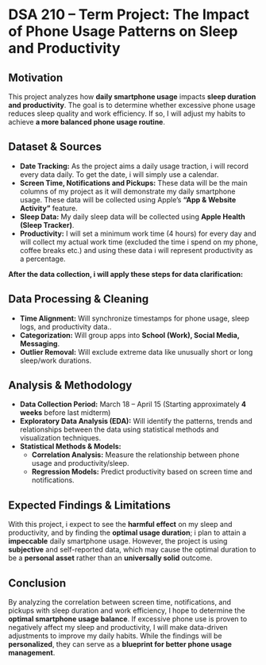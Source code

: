 #  DSA 210 – Term Project: The Impact of Phone Usage Patterns on Sleep and Productivity

##  Motivation  
This project analyzes how **daily smartphone usage** impacts **sleep duration and productivity**. The goal is to determine whether excessive phone usage reduces sleep quality and work efficiency. If so, I will adjust my habits to achieve **a more balanced phone usage routine**.  

##  Dataset & Sources  
- **Date Tracking:** As the project aims a daily usage traction, i will record every data daily. To get the date, i will simply use a calendar.  
- **Screen Time, Notifications and Pickups:** These data will be the main columns of my project as it will demonstrate my daily smartphone usage. These data will be collected using Apple’s **“App & Website Activity”** feature.  
- **Sleep Data:** My daily sleep data will be collected using  **Apple Health (Sleep Tracker)**.  
- **Productivity:** I will set a minimum work time (4 hours) for every day and will collect my actual work time (excluded the time i spend on my phone, coffee breaks etc.) and using these data i will represent productivity as a percentage. 

**After the data collection, i will apply  these steps for data clarification:**

##  Data Processing & Cleaning  
- **Time Alignment:** Will synchronize timestamps for phone usage, sleep logs, and productivity data..  
- **Categorization:** Will group apps into **School (Work), Social Media, Messaging**.  
- **Outlier Removal:** Will exclude extreme data like unusually short or long sleep/work durations.  

##  Analysis & Methodology  
- **Data Collection Period:** March 18 – April 15 (Starting approximately **4 weeks** before last midterm)  
- **Exploratory Data Analysis (EDA):** Will identify the patterns, trends and relationships between the data using statistical methods and visualization techniques.
- **Statistical Methods & Models:**  
  - **Correlation Analysis:** Measure the relationship between phone usage and productivity/sleep.  
  - **Regression Models:** Predict productivity based on screen time and notifications.  

##  Expected Findings & Limitations  
With this project, i expect to see the **harmful effect** on my sleep and productivity, and by finding the **optimal usage duration**; i plan to attain a **impeccable** daily smartphone usage. However, the project is using **subjective** and self-reported data, which may cause the optimal duration to be a **personal asset** rather than an **universally solid** outcome.

##  Conclusion  
By analyzing the correlation between screen time, notifications, and pickups with sleep duration and work efficiency, I hope to determine the **optimal smartphone usage balance**. If excessive phone use is proven to negatively affect my sleep and productivity, I will make data-driven adjustments to improve my daily habits. While the findings will be **personalized**, they can serve as a **blueprint for better phone usage management**.
